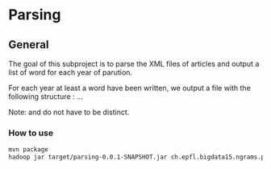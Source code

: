 # Parsing #


## General ##
The goal of this subproject is to parse the XML files of articles and output a list of word for each year of parution.

For each year at least a word have been written, we output a file with the following structure :
<Year> <word1> <word2> <word3> ... <wordN>

Note: <wordI> and <wordJ> do not have to be distinct.

### How to use
```bash
mvn package
hadoop jar target/parsing-0.0.1-SNAPSHOT.jar ch.epfl.bigdata15.ngrams.parsing.ParseDriver <input dir> <output dir>
```
